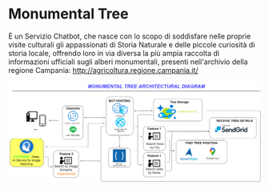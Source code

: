 # Monumental Tree

È un Servizio Chatbot, che nasce con lo scopo di soddisfare nelle proprie visite culturali gli appassionati di Storia Naturale e delle piccole curiosità di storia locale, 
offrendo loro in via diversa la più ampia raccolta di informazioni ufficiali sugli alberi monumentali, presenti nell'archivio della regione Campania: http://agricoltura.regione.campania.it/

<p align="center"><img src="./monument-tree-bot/documents/Diagramma Architetturale.png" /></p>

